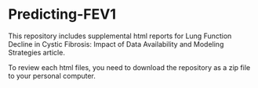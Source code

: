 # Predicting-FEV1
This repository includes supplemental html reports for Lung Function Decline in Cystic Fibrosis: Impact of Data Availability and Modeling Strategies article.

To review each html files, you need to download the repository as a zip file to your personal computer.
